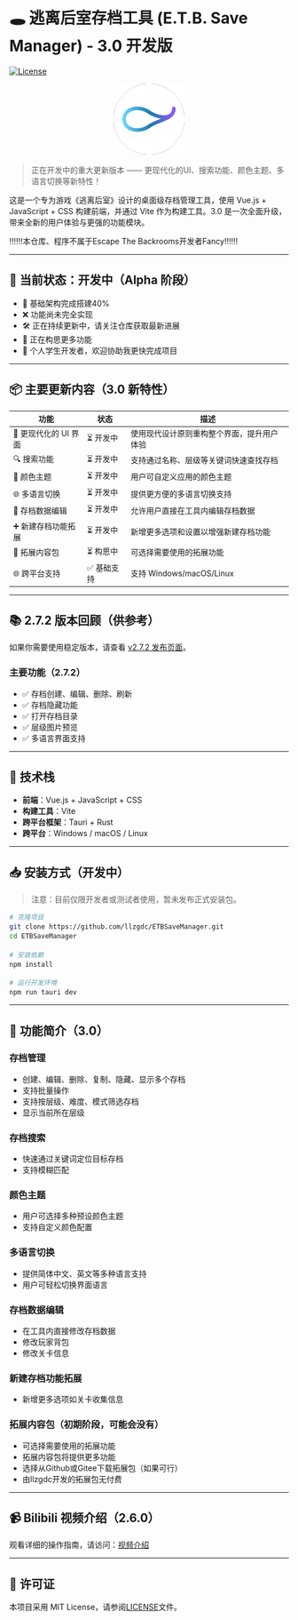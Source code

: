 # 🕳️ 逃离后室存档工具 (E.T.B. Save Manager) - 3.0 开发版

[![License](https://img.shields.io/badge/License-MIT-blue.svg)](LICENSE)

<p align="center">
  <img src="./src-tauri/icons/128x128.png" alt="icon">
</p>

> 正在开发中的重大更新版本 —— 更现代化的UI、搜索功能、颜色主题、多语言切换等新特性！

这是一个专为游戏《逃离后室》设计的桌面级存档管理工具，使用 Vue.js + JavaScript + CSS 构建前端，并通过 Vite 作为构建工具。3.0 是一次全面升级，带来全新的用户体验与更强的功能模块。

‼️‼️‼️本仓库、程序不属于Escape The Backrooms开发者Fancy‼️‼️‼️

---

## 🚧 当前状态：开发中（Alpha 阶段）

- 🔵 基础架构完成搭建40%
- ❌ 功能尚未完全实现
- 🛠️ 正在持续更新中，请关注仓库获取最新进展
- 🧐 正在构思更多功能
- 🤯 个人学生开发者，欢迎协助我更快完成项目

---

## 📦 主要更新内容（3.0 新特性）

| 功能 | 状态 | 描述 |
|------|------|------|
| 🎨 更现代化的 UI 界面 | ⏳ 开发中 | 使用现代设计原则重构整个界面，提升用户体验 |
| 🔍 搜索功能 | ⏳ 开发中 | 支持通过名称、层级等关键词快速查找存档 |
| 🎨 颜色主题 | ⏳ 开发中 | 用户可自定义应用的颜色主题 |
| 🌐 多语言切换 | ⏳ 开发中 | 提供更方便的多语言切换支持 |
| 💾 存档数据编辑 | ⏳ 开发中 | 允许用户直接在工具内编辑存档数据 |
| ➕ 新建存档功能拓展 | ⏳ 开发中 | 新增更多选项和设置以增强新建存档功能 |
| 📄 拓展内容包 | ⏳ 构思中 | 可选择需要使用的拓展功能 |
| 🌐 跨平台支持 | ✅ 基础支持 | 支持 Windows/macOS/Linux |

---

## 📚 2.7.2 版本回顾（供参考）

如果你需要使用稳定版本，请查看 [v2.7.2 发布页面](https://github.com/llzgdc/ETBSaveManager)。

### 主要功能（2.7.2）
- ✅ 存档创建、编辑、删除、刷新
- ✅ 存档隐藏功能
- ✅ 打开存档目录
- ✅ 层级图片预览
- ✅ 多语言界面支持

---

## 🧰 技术栈

- **前端**：Vue.js + JavaScript + CSS
- **构建工具**：Vite
- **跨平台框架**：Tauri + Rust
- **跨平台**：Windows / macOS / Linux

---

## 📥 安装方式（开发中）

> 注意：目前仅限开发者或测试者使用，暂未发布正式安装包。

```bash
# 克隆项目
git clone https://github.com/llzgdc/ETBSaveManager.git
cd ETBSaveManager

# 安装依赖
npm install

# 运行开发环境
npm run tauri dev
```

---

## 📖 功能简介（3.0）
### 存档管理
- 创建、编辑、删除、复制、隐藏、显示多个存档
- 支持批量操作
- 支持按层级、难度、模式筛选存档
- 显示当前所在层级

### 存档搜索
- 快速通过关键词定位目标存档
- 支持模糊匹配

### 颜色主题
- 用户可选择多种预设颜色主题
- 支持自定义颜色配置

### 多语言切换
- 提供简体中文、英文等多种语言支持
- 用户可轻松切换界面语言

### 存档数据编辑
- 在工具内直接修改存档数据
- 修改玩家背包
- 修改关卡信息

### 新建存档功能拓展
- 新增更多选项如关卡收集信息

### 拓展内容包（初期阶段，可能会没有）
- 可选择需要使用的拓展功能
- 拓展内容包将提供更多功能
- 选择从Github或Gitee下载拓展包（如果可行）
- 由llzgdc开发的拓展包无付费

---

## 📹 Bilibili 视频介绍（2.6.0）
观看详细的操作指南，请访问：[视频介绍](https://www.bilibili.com/video/BV1L3yeYzEfi)

---

## 📄 许可证
本项目采用 MIT License，请参阅[LICENSE](https://github.com/llzgdc/ETBSaveManager/blob/main/LICENSE)文件。